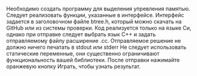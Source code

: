 Необходимо создать программу для выделения упревления памятью. Следует реализовать функции,
указанные в интерфейсе. Интерфейс задается в заголовочном файле btree.h, который можно скачать
на GitHub или из системы проверки.
Код реализуется только на языке Си, однако при отправке следует выбрать язык С++ и задать
отправляемому файлу расширение .cc.
Отправляемое решение не должно ничего печатать в stdout или stderr
Не следует использовать статические переменные, они существенно ограничивают функциональность
вашей библиотеки.
После отправки нажимайте оранжевую кнопку Играть, чтобы узнать результат.